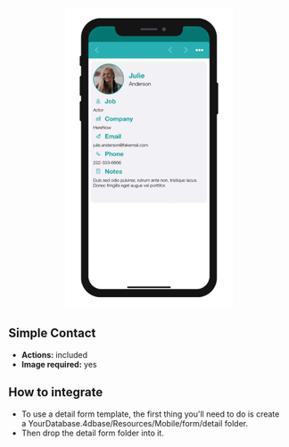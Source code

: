 <p align="center"><img src="https://github.com/4d-for-ios/4d-for-ios-form-detail-SimpleContact/blob/master/template.gif" alt="Simple Contact" height="auto" width="300"></p>

## Simple Contact

* **Actions:** included
* **Image required:** yes

## How to integrate

* To use a detail form template, the first thing you'll need to do is create a YourDatabase.4dbase/Resources/Mobile/form/detail folder.
* Then drop the detail form folder into it.
